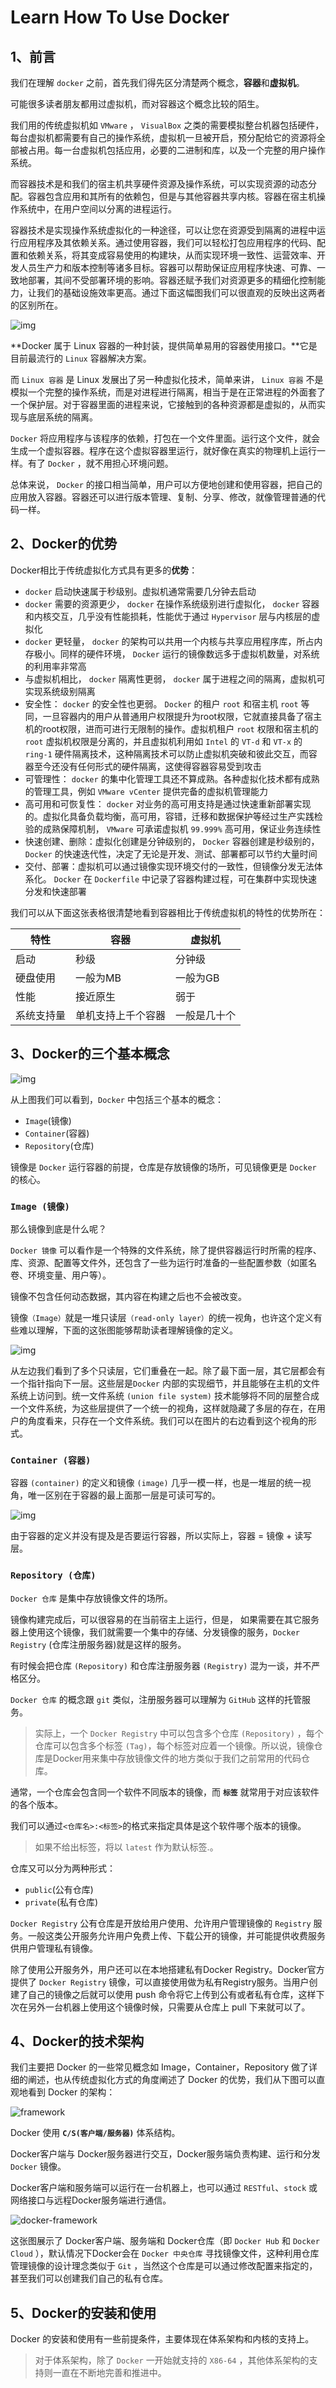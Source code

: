 # Learn How To Use Docker

## 1、前言

我们在理解 `docker` 之前，首先我们得先区分清楚两个概念，**容器**和**虚拟机**。

可能很多读者朋友都用过虚拟机，而对容器这个概念比较的陌生。

我们用的传统虚拟机如 `VMware` ， `VisualBox` 之类的需要模拟整台机器包括硬件，每台虚拟机都需要有自己的操作系统，虚拟机一旦被开启，预分配给它的资源将全部被占用。每一台虚拟机包括应用，必要的二进制和库，以及一个完整的用户操作系统。

而容器技术是和我们的宿主机共享硬件资源及操作系统，可以实现资源的动态分配。容器包含应用和其所有的依赖包，但是与其他容器共享内核。容器在宿主机操作系统中，在用户空间以分离的进程运行。

容器技术是实现操作系统虚拟化的一种途径，可以让您在资源受到隔离的进程中运行应用程序及其依赖关系。通过使用容器，我们可以轻松打包应用程序的代码、配置和依赖关系，将其变成容易使用的构建块，从而实现环境一致性、运营效率、开发人员生产力和版本控制等诸多目标。容器可以帮助保证应用程序快速、可靠、一致地部署，其间不受部署环境的影响。容器还赋予我们对资源更多的精细化控制能力，让我们的基础设施效率更高。通过下面这幅图我们可以很直观的反映出这两者的区别所在。

 ![img](img/learn-how-to-use-docker/1100338-20181010205426157-1788702025.png)

**Docker 属于 Linux 容器的一种封装，提供简单易用的容器使用接口。**它是目前最流行的 `Linux` 容器解决方案。

而  `Linux 容器` 是 Linux 发展出了另一种虚拟化技术，简单来讲， `Linux 容器` 不是模拟一个完整的操作系统，而是对进程进行隔离，相当于是在正常进程的外面套了一个保护层。对于容器里面的进程来说，它接触到的各种资源都是虚拟的，从而实现与底层系统的隔离。

`Docker` 将应用程序与该程序的依赖，打包在一个文件里面。运行这个文件，就会生成一个虚拟容器。程序在这个虚拟容器里运行，就好像在真实的物理机上运行一样。有了 `Docker` ，就不用担心环境问题。

总体来说， `Docker` 的接口相当简单，用户可以方便地创建和使用容器，把自己的应用放入容器。容器还可以进行版本管理、复制、分享、修改，就像管理普通的代码一样。

## 2、Docker的优势

Docker相比于传统虚拟化方式具有更多的**优势**：

- `docker` 启动快速属于秒级别。虚拟机通常需要几分钟去启动
- `docker` 需要的资源更少， `docker` 在操作系统级别进行虚拟化， `docker` 容器和内核交互，几乎没有性能损耗，性能优于通过 `Hypervisor` 层与内核层的虚拟化
- `docker` 更轻量， `docker` 的架构可以共用一个内核与共享应用程序库，所占内存极小。同样的硬件环境， `Docker` 运行的镜像数远多于虚拟机数量，对系统的利用率非常高
- 与虚拟机相比， `docker` 隔离性更弱， `docker` 属于进程之间的隔离，虚拟机可实现系统级别隔离
- 安全性： `docker` 的安全性也更弱。 `Docker` 的租户 `root` 和宿主机 `root` 等同，一旦容器内的用户从普通用户权限提升为root权限，它就直接具备了宿主机的root权限，进而可进行无限制的操作。虚拟机租户 `root` 权限和宿主机的 `root` 虚拟机权限是分离的，并且虚拟机利用如 `Intel` 的 `VT-d` 和 `VT-x` 的 `ring-1` 硬件隔离技术，这种隔离技术可以防止虚拟机突破和彼此交互，而容器至今还没有任何形式的硬件隔离，这使得容器容易受到攻击
- 可管理性： `docker` 的集中化管理工具还不算成熟。各种虚拟化技术都有成熟的管理工具，例如 `VMware vCenter` 提供完备的虚拟机管理能力
- 高可用和可恢复性： `docker` 对业务的高可用支持是通过快速重新部署实现的。虚拟化具备负载均衡，高可用，容错，迁移和数据保护等经过生产实践检验的成熟保障机制， `VMware` 可承诺虚拟机 `99.999%` 高可用，保证业务连续性
- 快速创建、删除：虚拟化创建是分钟级别的， `Docker` 容器创建是秒级别的， `Docker` 的快速迭代性，决定了无论是开发、测试、部署都可以节约大量时间
- 交付、部署：虚拟机可以通过镜像实现环境交付的一致性，但镜像分发无法体系化。 `Docker` 在 `Dockerfile` 中记录了容器构建过程，可在集群中实现快速分发和快速部署

我们可以从下面这张表格很清楚地看到容器相比于传统虚拟机的特性的优势所在：

|    特性    |        容器        |    虚拟机    |
| ---------- | ------------------ | ------------ |
| 启动       | 秒级               | 分钟级       |
| 硬盘使用   | 一般为MB           | 一般为GB     |
| 性能       | 接近原生           | 弱于         |
| 系统支持量 | 单机支持上千个容器 | 一般是几十个 |

## 3、Docker的三个基本概念

 ![img](img/learn-how-to-use-docker/1100338-20181010205425908-509725301.jpg)

从上图我们可以看到，`Docker` 中包括三个基本的概念：

- `Image`(镜像)
- `Container`(容器)
- `Repository`(仓库)

镜像是 `Docker` 运行容器的前提，仓库是存放镜像的场所，可见镜像更是 `Docker` 的核心。

### `Image (镜像)`

那么镜像到底是什么呢？

`Docker 镜像` 可以看作是一个特殊的文件系统，除了提供容器运行时所需的程序、库、资源、配置等文件外，还包含了一些为运行时准备的一些配置参数（如匿名卷、环境变量、用户等）。

镜像不包含任何动态数据，其内容在构建之后也不会被改变。

镜像`（Image）`就是一堆只读层`（read-only layer）`的统一视角，也许这个定义有些难以理解，下面的这张图能够帮助读者理解镜像的定义。

![img](img/learn-how-to-use-docker/1100338-20181010205425698-1711765011.png)

从左边我们看到了多个只读层，它们重叠在一起。除了最下面一层，其它层都会有一个指针指向下一层。这些层是`Docker` 内部的实现细节，并且能够在主机的文件系统上访问到。统一文件系统 `(union file system)` 技术能够将不同的层整合成一个文件系统，为这些层提供了一个统一的视角，这样就隐藏了多层的存在，在用户的角度看来，只存在一个文件系统。我们可以在图片的右边看到这个视角的形式。

### `Container (容器)`

容器 `(container)` 的定义和镜像 `(image)` 几乎一模一样，也是一堆层的统一视角，唯一区别在于容器的最上面那一层是可读可写的。

![img](img/learn-how-to-use-docker/1100338-20181010205425262-960721404.png)

由于容器的定义并没有提及是否要运行容器，所以实际上，容器 = 镜像 + 读写层。

### `Repository (仓库)`

`Docker 仓库` 是集中存放镜像文件的场所。

镜像构建完成后，可以很容易的在当前宿主上运行，但是， 如果需要在其它服务器上使用这个镜像，我们就需要一个集中的存储、分发镜像的服务，`Docker Registry` (仓库注册服务器)就是这样的服务。

有时候会把仓库 `(Repository)` 和仓库注册服务器 `(Registry)` 混为一谈，并不严格区分。

`Docker 仓库` 的概念跟 `git` 类似，注册服务器可以理解为 `GitHub` 这样的托管服务。
> 实际上，一个 `Docker Registry` 中可以包含多个仓库 `(Repository)` ，每个仓库可以包含多个标签 `(Tag)`，每个标签对应着一个镜像。所以说，镜像仓库是Docker用来集中存放镜像文件的地方类似于我们之前常用的代码仓库。

通常，一个仓库会包含同一个软件不同版本的镜像，而 **`标签`** 就常用于对应该软件的各个版本。

我们可以通过`<仓库名>:<标签>`的格式来指定具体是这个软件哪个版本的镜像。
> 如果不给出标签，将以 `latest` 作为默认标签.。

仓库又可以分为两种形式：

- `public`(公有仓库)
- `private`(私有仓库)

`Docker Registry` 公有仓库是开放给用户使用、允许用户管理镜像的 `Registry` 服务。一般这类公开服务允许用户免费上传、下载公开的镜像，并可能提供收费服务供用户管理私有镜像。

除了使用公开服务外，用户还可以在本地搭建私有Docker Registry。Docker官方提供了 `Docker Registry` 镜像，可以直接使用做为私有Registry服务。当用户创建了自己的镜像之后就可以使用 push 命令将它上传到公有或者私有仓库，这样下次在另外一台机器上使用这个镜像时候，只需要从仓库上 pull 下来就可以了。

## 4、Docker的技术架构

我们主要把 Docker 的一些常见概念如 Image，Container，Repository 做了详细的阐述，也从传统虚拟化方式的角度阐述了 Docker 的优势，我们从下图可以直观地看到 Docker 的架构：

![framework](img/learn-how-to-use-docker/1100338-20181011200344086-1510826338.png)

Docker 使用 **`C/S(客户端/服务器)`** 体系结构。

Docker客户端与 Docker服务器进行交互，Docker服务端负责构建、运行和分发 `Docker` 镜像。

Docker客户端和服务端可以运行在一台机器上，也可以通过 `RESTful`、`stock` 或网络接口与远程Docker服务端进行通信。

![docker-framework](img/learn-how-to-use-docker/1100338-20181011200343656-1972949758.png)

这张图展示了 Docker客户端、服务端和 Docker仓库（即 `Docker Hub` 和 `Docker Cloud` ），默认情况下Docker会在 `Docker 中央仓库` 寻找镜像文件，这种利用仓库管理镜像的设计理念类似于 `Git` ，当然这个仓库是可以通过修改配置来指定的，甚至我们可以创建我们自己的私有仓库。

## 5、Docker的安装和使用

Docker 的安装和使用有一些前提条件，主要体现在体系架构和内核的支持上。
> 对于体系架构，除了 `Docker` 一开始就支持的 `X86-64` ，其他体系架构的支持则一直在不断地完善和推进中。
